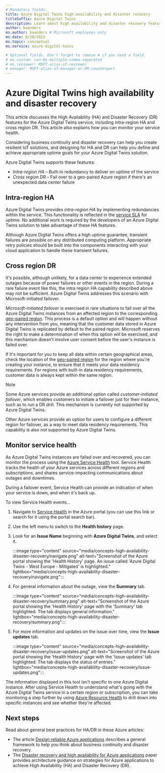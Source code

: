 ```yaml
---
# Mandatory fields.
title: Azure Digital Twins high availability and disaster recovery
titleSuffix: Azure Digital Twins
description: Learn about high availability and disaster recovery features for Azure Digital Twins.
author: baanders
ms.author: baanders # Microsoft employees only
ms.date: 6/20/2023
ms.topic: conceptual
ms.service: azure-digital-twins

# Optional fields. Don't forget to remove # if you need a field.
# ms.custom: can-be-multiple-comma-separated
# ms.reviewer: MSFT-alias-of-reviewer
# manager: MSFT-alias-of-manager-or-PM-counterpart
---
```


# Azure Digital Twins high availability and disaster recovery

This article discusses the High Availability (HA) and Disaster Recovery (DR) features for the Azure Digital Twins service, including intra-region HA and cross region DR. This article also explains how you can monitor your service health.

Considering business continuity and disaster recovery can help you create resilient IoT solutions, and designing for HA and DR can help you define and achieve appropriate uptime goals for your Azure Digital Twins solution.

Azure Digital Twins supports these features:
* *Intra-region HA* – Built-in redundancy to deliver on uptime of the service
* *Cross region DR* – Fail over to a geo-paired Azure region if there's an unexpected data center failure

## Intra-region HA
 
Azure Digital Twins provides *intra-region HA* by implementing redundancies within the service. This functionality is reflected in the [service SLA](https://azure.microsoft.com/support/legal/sla/digital-twins) for uptime. No additional work is required by the developers of an Azure Digital Twins solution to take advantage of these HA features. 

Although Azure Digital Twins offers a high uptime guarantee, transient failures are possible on any distributed computing platform. Appropriate retry policies should be built into the components interacting with your cloud application to handle these transient failures.

## Cross region DR

It's possible, although unlikely, for a data center to experience extended outages because of power failures or other events in the region. During a rare failure event like this, the intra region HA capability described above may not be sufficient. Azure Digital Twins addresses this scenario with Microsoft-initiated failover.

*Microsoft-initiated failover* is exercised in rare situations to fail over all the Azure Digital Twins instances from an affected region to the corresponding [geo-paired region](../availability-zones/cross-region-replication-azure.md). This process is a default option and will happen without any intervention from you, meaning that the customer data stored in Azure Digital Twins is replicated by default to the paired region. Microsoft reserves the right to make a determination of when this option will be exercised, and this mechanism doesn't involve user consent before the user's instance is failed over.

If it's important for you to keep all data within certain geographical areas, check the location of the [geo-paired region](../availability-zones/cross-region-replication-azure.md#azure-paired-regions) for the region where you're creating your instance, to ensure that it meets your data residency requirements. For regions with built-in data residency requirements, customer data is always kept within the same region.

>[!NOTE]
> Some Azure services provide an additional option called *customer-initiated failover*, which enables customers to initiate a failover just for their instance, such as to run a DR drill. This mechanism is currently not supported by Azure Digital Twins. 
>
> Other Azure services provide an option for users to configure a different region for failover, as a way to meet data residency requirements. This capability is also not supported by Azure Digital Twins. 

## Monitor service health

As Azure Digital Twins instances are failed over and recovered, you can monitor the process using the [Azure Service Health](../service-health/service-health-overview.md) tool. Service Health tracks the health of your Azure services across different regions and subscriptions, and shares service-impacting communications about outages and downtimes.

During a failover event, Service Health can provide an indication of when your service is down, and when it's back up.

To view Service Health events...
1. Navigate to [Service Health](https://portal.azure.com/?feature.customportal=false#blade/Microsoft_Azure_Health/AzureHealthBrowseBlade/serviceIssues) in the Azure portal (you can use this link or search for it using the portal search bar).
1. Use the left menu to switch to the **Health history** page.
1. Look for an **Issue Name** beginning with **Azure Digital Twins**, and select it.

    :::image type="content" source="media/concepts-high-availability-disaster-recovery/navigate.png" alt-text="Screenshot of the Azure portal showing the 'Health History' page. An issue called 'Azure Digital Twins - West Europe - Mitigated' is highlighted." lightbox="media/concepts-high-availability-disaster-recovery/navigate.png":::

1. For general information about the outage, view the **Summary** tab.

    :::image type="content" source="media/concepts-high-availability-disaster-recovery/summary.png" alt-text="Screenshot of the Azure portal showing the 'Health History' page with the 'Summary' tab highlighted. The tab displays general information." lightbox="media/concepts-high-availability-disaster-recovery/summary.png":::
1. For more information and updates on the issue over time, view the **Issue updates** tab.

    :::image type="content" source="media/concepts-high-availability-disaster-recovery/issue-updates.png" alt-text="Screenshot of the Azure portal showing the 'Health History' page with the 'Issue updates' tab highlighted. The tab displays the status of entries." lightbox="media/concepts-high-availability-disaster-recovery/issue-updates.png":::

The information displayed in this tool isn't specific to one Azure Digital instance. After using Service Health to understand what's going with the Azure Digital Twins service in a certain region or subscription, you can take monitoring a step further by using [Azure Resource Health](how-to-monitor-resource-health.md) to drill down into specific instances and see whether they're affected.

## Next steps 

Read about general best practices for HA/DR in these Azure articles: 
* The article [Design reliable Azure applications](/azure/architecture/framework/resiliency/app-design) describes a general framework to help you think about business continuity and disaster recovery. 
* The [Disaster recovery and high availability for Azure applications](/azure/architecture/framework/resiliency/backup-and-recovery) paper provides architecture guidance on strategies for Azure applications to achieve High Availability (HA) and Disaster Recovery (DR).

